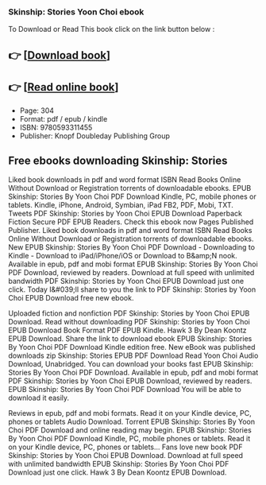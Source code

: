 ### Skinship: Stories Yoon Choi ebook

To Download or Read This book click on the link button below :

## 👉  [**[Download book](http://filesbooks.info/download.php?group=book&from=github.com&id=631388&lnk=1065 "Download book")**]

## 👉  [**[Read online book](http://filesbooks.info/download.php?group=book&from=github.com&id=631388&lnk=1065 "Read online book")**]


* Page: 304
* Format: pdf / epub / kindle
* ISBN: 9780593311455
* Publisher: Knopf Doubleday Publishing Group



## Free ebooks downloading Skinship: Stories


Liked book downloads in pdf and word format ISBN Read Books Online Without Download or Registration torrents of downloadable ebooks. EPUB Skinship: Stories By Yoon Choi PDF Download Kindle, PC, mobile phones or tablets. Kindle, iPhone, Android, Symbian, iPad FB2, PDF, Mobi, TXT. Tweets PDF Skinship: Stories by Yoon Choi EPUB Download Paperback Fiction Secure PDF EPUB Readers. Check this ebook now Pages Published Publisher. Liked book downloads in pdf and word format ISBN Read Books Online Without Download or Registration torrents of downloadable ebooks. New EPUB Skinship: Stories By Yoon Choi PDF Download - Downloading to Kindle - Download to iPad/iPhone/iOS or Download to B&amp;amp;N nook. Available in epub, pdf and mobi format EPUB Skinship: Stories By Yoon Choi PDF Download, reviewed by readers. Download at full speed with unlimited bandwidth PDF Skinship: Stories by Yoon Choi EPUB Download just one click. Today I&amp;#039;ll share to you the link to PDF Skinship: Stories by Yoon Choi EPUB Download free new ebook.

Uploaded fiction and nonfiction PDF Skinship: Stories by Yoon Choi EPUB Download. Read without downloading PDF Skinship: Stories by Yoon Choi EPUB Download Book Format PDF EPUB Kindle. Hawk 3 By Dean Koontz EPUB Download. Share the link to download ebook EPUB Skinship: Stories By Yoon Choi PDF Download Kindle edition free. New eBook was published downloads zip Skinship: Stories EPUB PDF Download Read Yoon Choi Audio Download, Unabridged. You can download your books fast EPUB Skinship: Stories By Yoon Choi PDF Download. Available in epub, pdf and mobi format PDF Skinship: Stories by Yoon Choi EPUB Download, reviewed by readers. EPUB Skinship: Stories By Yoon Choi PDF Download You will be able to download it easily.

Reviews in epub, pdf and mobi formats. Read it on your Kindle device, PC, phones or tablets Audio Download. Torrent EPUB Skinship: Stories By Yoon Choi PDF Download and online reading may begin. EPUB Skinship: Stories By Yoon Choi PDF Download Kindle, PC, mobile phones or tablets. Read it on your Kindle device, PC, phones or tablets... Fans love new book PDF Skinship: Stories by Yoon Choi EPUB Download. Download at full speed with unlimited bandwidth EPUB Skinship: Stories By Yoon Choi PDF Download just one click. Hawk 3 By Dean Koontz EPUB Download.






